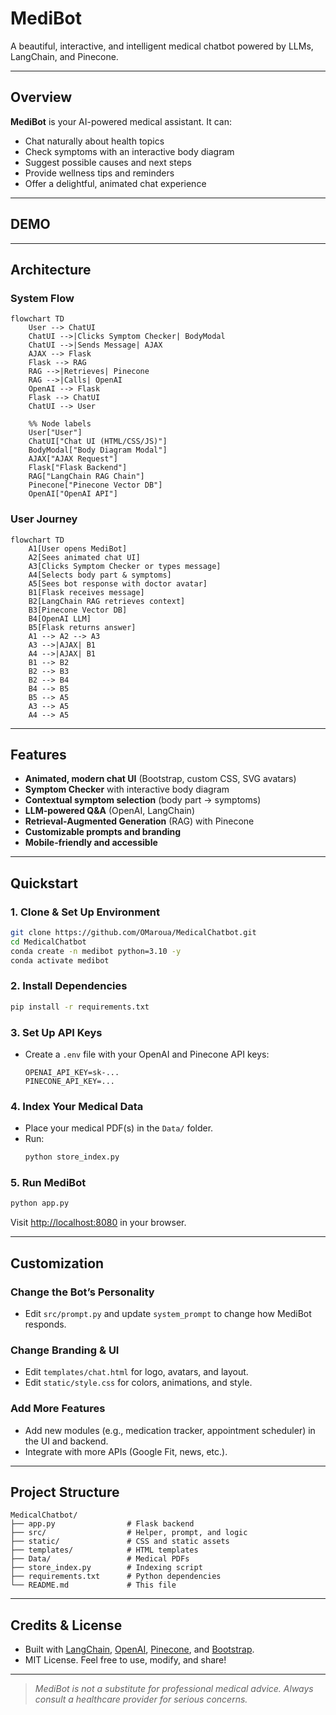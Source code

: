 #  MediBot

A beautiful, interactive, and intelligent medical chatbot powered by LLMs, LangChain, and Pinecone. 

---

##  Overview

**MediBot** is your AI-powered medical assistant. It can:
- Chat naturally about health topics
- Check symptoms with an interactive body diagram
- Suggest possible causes and next steps
- Provide wellness tips and reminders
- Offer a delightful, animated chat experience

---

##  DEMO



---

## Architecture

### System Flow

```mermaid
flowchart TD
    User --> ChatUI
    ChatUI -->|Clicks Symptom Checker| BodyModal
    ChatUI -->|Sends Message| AJAX
    AJAX --> Flask
    Flask --> RAG
    RAG -->|Retrieves| Pinecone
    RAG -->|Calls| OpenAI
    OpenAI --> Flask
    Flask --> ChatUI
    ChatUI --> User
    
    %% Node labels
    User["User"]
    ChatUI["Chat UI (HTML/CSS/JS)"]
    BodyModal["Body Diagram Modal"]
    AJAX["AJAX Request"]
    Flask["Flask Backend"]
    RAG["LangChain RAG Chain"]
    Pinecone["Pinecone Vector DB"]
    OpenAI["OpenAI API"]
```

### User Journey

```mermaid
flowchart TD
    A1[User opens MediBot]
    A2[Sees animated chat UI]
    A3[Clicks Symptom Checker or types message]
    A4[Selects body part & symptoms]
    A5[Sees bot response with doctor avatar]
    B1[Flask receives message]
    B2[LangChain RAG retrieves context]
    B3[Pinecone Vector DB]
    B4[OpenAI LLM]
    B5[Flask returns answer]
    A1 --> A2 --> A3
    A3 -->|AJAX| B1
    A4 -->|AJAX| B1
    B1 --> B2
    B2 --> B3
    B2 --> B4
    B4 --> B5
    B5 --> A5
    A3 --> A5
    A4 --> A5
```

---

##  Features

- **Animated, modern chat UI** (Bootstrap, custom CSS, SVG avatars)
- **Symptom Checker** with interactive body diagram
- **Contextual symptom selection** (body part → symptoms)
- **LLM-powered Q&A** (OpenAI, LangChain)
- **Retrieval-Augmented Generation** (RAG) with Pinecone
- **Customizable prompts and branding**
- **Mobile-friendly and accessible**

---

##  Quickstart

### 1. Clone & Set Up Environment

```bash
git clone https://github.com/OMaroua/MedicalChatbot.git
cd MedicalChatbot
conda create -n medibot python=3.10 -y
conda activate medibot
```

### 2. Install Dependencies

```bash
pip install -r requirements.txt
```

### 3. Set Up API Keys

- Create a `.env` file with your OpenAI and Pinecone API keys:
  ```env
  OPENAI_API_KEY=sk-...
  PINECONE_API_KEY=...
  ```

### 4. Index Your Medical Data

- Place your medical PDF(s) in the `Data/` folder.
- Run:
  ```bash
  python store_index.py
  ```

### 5. Run MediBot

```bash
python app.py
```
Visit [http://localhost:8080](http://localhost:8080) in your browser.

---

## Customization

### Change the Bot’s Personality
- Edit `src/prompt.py` and update `system_prompt` to change how MediBot responds.

### Change Branding & UI
- Edit `templates/chat.html` for logo, avatars, and layout.
- Edit `static/style.css` for colors, animations, and style.

### Add More Features
- Add new modules (e.g., medication tracker, appointment scheduler) in the UI and backend.
- Integrate with more APIs (Google Fit, news, etc.).

---

##  Project Structure

```
MedicalChatbot/
├── app.py                # Flask backend
├── src/                  # Helper, prompt, and logic
├── static/               # CSS and static assets
├── templates/            # HTML templates
├── Data/                 # Medical PDFs
├── store_index.py        # Indexing script
├── requirements.txt      # Python dependencies
└── README.md             # This file
```

---

##  Credits & License

- Built with [LangChain](https://langchain.com/), [OpenAI](https://openai.com/), [Pinecone](https://www.pinecone.io/), and [Bootstrap](https://getbootstrap.com/).
- MIT License. Feel free to use, modify, and share!

---

> _MediBot is not a substitute for professional medical advice. Always consult a healthcare provider for serious concerns._
